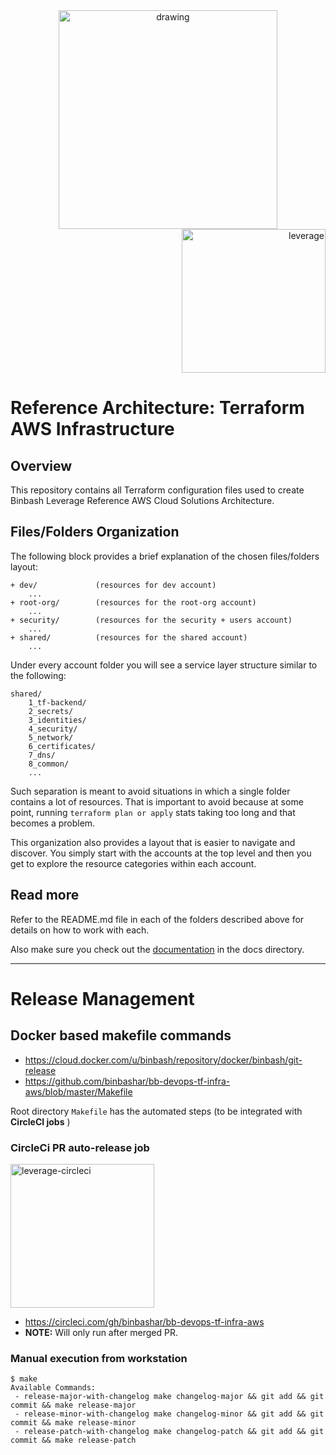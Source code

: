 <div align="center">
    <img src="https://raw.githubusercontent.com/binbashar/bb-devops-tf-infra-aws/master/%40figures/binbash.png" alt="drawing" width="350"/>
</div>
<div align="right">
  <img src="https://raw.githubusercontent.com/binbashar/bb-devops-tf-infra-aws/master/%40figures/binbash-leverage-terraform.png"
  alt="leverage" width="230"/>
</div>

# Reference Architecture: Terraform AWS Infrastructure

## Overview
This repository contains all Terraform configuration files used to create Binbash Leverage Reference AWS Cloud 
Solutions Architecture.

## Files/Folders Organization
The following block provides a brief explanation of the chosen files/folders layout:
```
+ dev/             (resources for dev account)
    ...
+ root-org/        (resources for the root-org account)
    ...
+ security/        (resources for the security + users account)
    ...
+ shared/          (resources for the shared account)
    ...
```

Under every account folder you will see a service layer structure similar to the following:
```
shared/
    1_tf-backend/
    2_secrets/
    3_identities/
    4_security/
    5_network/
    6_certificates/
    7_dns/
    8_common/
    ...
```

Such separation is meant to avoid situations in which a single folder contains a lot of resources. 
That is important to avoid because at some point, running `terraform plan or apply` stats taking too long and that 
becomes a problem.

This organization also provides a layout that is easier to navigate and discover. 
You simply start with the accounts at the top level and then you get to explore the resource categories within 
each account.

## Read more
Refer to the README.md file in each of the folders described above for details on how to work with each.

Also make sure you check out the [documentation](@docs/index.html) in the docs directory.

---

# Release Management

## Docker based makefile commands

* <https://cloud.docker.com/u/binbash/repository/docker/binbash/git-release>
* <https://github.com/binbashar/bb-devops-tf-infra-aws/blob/master/Makefile>

Root directory `Makefile` has the automated steps (to be integrated with **CircleCI jobs** []() )

### CircleCi PR auto-release job

<div align="left">
  <img src="https://raw.githubusercontent.com/binbashar/bb-devops-tf-infra-aws/master/%40figures/circleci.png" alt="leverage-circleci" width="230"/>
</div>

- <https://circleci.com/gh/binbashar/bb-devops-tf-infra-aws>
- **NOTE:** Will only run after merged PR.

### Manual execution from workstation

```
$ make
Available Commands:
 - release-major-with-changelog make changelog-major && git add && git commit && make release-major
 - release-minor-with-changelog make changelog-minor && git add && git commit && make release-minor
 - release-patch-with-changelog make changelog-patch && git add && git commit && make release-patch
